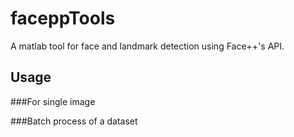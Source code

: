 faceppTools
===========

A matlab tool for face and landmark detection using Face++'s API.

Usage
-----

###For single image

###Batch process of a dataset
